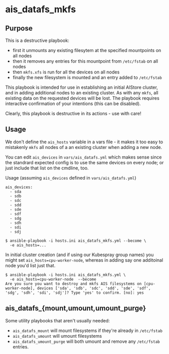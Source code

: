 
# ais_datafs_mkfs

## Purpose
This is a destructive playbook:
- first it unmounts any existing filesytem at the specified mountpoints on all nodes
- then it removes any entries for this mountpoint from `/etc/fstab` on all nodes
- then `mkfs.xfs` is run for all the devices on all nodes
- finally the new filesystem is mounted and an entry added to `/etc/fstab`

This playbook is intended for use in establishing an initial AIStore cluster, and
in adding additional nodes to an existing cluster. As with any `mkfs`, all existing
data on the requested devices will be lost. The playbook requires interactive
confirmation of your intentions (this can be disabled).

Clearly, this playbook is destructive in its actions - use with care!

## Usage

We don't define the `ais_hosts` variable in a vars file - it makes it
too easy to mistakenly `mkfs` all nodes of a an existing cluster when
adding a new node.

You can edit `ais_devices` in `vars/ais_datafs.yml` which makes sense
since the standrard expected config is to use the same devices on 
every node; or just include that list on the cmdline, too.

Usage (assuming `ais_devices` defined in `vars/ais_datafs.yml`)
```cat vars/ais_datafs.yml
ais_devices:
  - sda
  - sdb
  - sdc
  - sdd
  - sde
  - sdf
  - sdg
  - sdh
  - sdi
  - sdj

$ ansible-playbook -i hosts.ini ais_datafs_mkfs.yml --become \
  -e ais_hosts=...
```

In initial cluster creation (and if using our Kubespray group names)
you might set `ais_hosts=cpu-worker-node`, whereas in adding say one
additoinal node you'd list just that.

```console
$ ansible-playbook -i hosts.ini ais_datafs_mkfs.yml \
  -e ais_hosts=cpu-worker-node  --become
Are you sure you want to destroy and mkfs AIS filesystems on [cpu-worker-node], devices ['sda', 'sdb', 'sdc', 'sdd', 'sde', 'sdf', 'sdg', 'sdh', 'sdi', 'sdj']? Type 'yes' to confirm. [no]: yes
```

## ais_datafs_{mount,umount,umount_purge}

Some utility playbooks that aren't usually needed:

- `ais_datafs_mount` will mount filesystems if they're already in `/etc/fstab`
- `ais_datafs_umount` will umount filesystems
- `ais_datafs_umount_purge` will both umount and remove any `/etc/fstab` entries.

